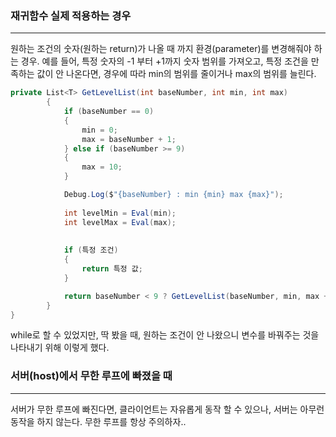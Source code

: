 
### 재귀함수 실제 적용하는 경우

---

원하는 조건의 숫자(원하는 return)가 나올 때 까지 환경(parameter)를 변경해줘야 하는 경우. 예를 들어, 특정 숫자의 -1 부터 +1까지 숫자 범위를 가져오고, 특정 조건을 만족하는 값이 안 나온다면, 경우에 따라 min의 범위를 줄이거나 max의 범위를 늘린다.

```csharp
private List<T> GetLevelList(int baseNumber, int min, int max)
        {
            if (baseNumber == 0)
            {
                min = 0;
                max = baseNumber + 1;
            } else if (baseNumber >= 9)
            {
                max = 10;
            }

            Debug.Log($"{baseNumber} : min {min} max {max}");
            
            int levelMin = Eval(min);
            int levelMax = Eval(max);
            
           
            if (특정 조건)
            {
                return 특정 값;
            }

            return baseNumber < 9 ? GetLevelList(baseNumber, min, max + 1) : GetLevelList(baseNumber, min - 1, max);
        }
}
```

while로 할 수 있었지만, 딱 봤을 때, 원하는 조건이 안 나왔으니 변수를 바꿔주는 것을 나타내기 위해 이렇게 했다.

### 서버(host)에서 무한 루프에 빠졌을 때

---

서버가 무한 루프에 빠진다면, 클라이언트는 자유롭게 동작 할 수 있으나, 서버는 아무런 동작을 하지 않는다. 무한 루프를 항상 주의하자..
